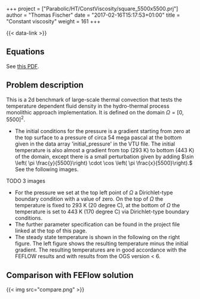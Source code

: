 +++
project = ["Parabolic/HT/ConstViscosity/square_5500x5500.prj"]
author = "Thomas Fischer"
date = "2017-02-16T15:17:53+01:00"
title = "Constant viscosity"
weight = 161
+++

{{< data-link >}}

## Equations

See [this PDF](HT-Process.pdf).

## Problem description

This is a 2d benchmark of large-scale thermal convection that tests the temperature dependent fluid density in the hydro-thermal process monolithic approach implementation. It is defined on the domain $\Omega = [0,5500]^2.$

- The initial conditions for the pressure is a gradient starting from zero at the top surface to a pressure of circa 54 mega pascal at the bottom given in the data array 'initial_pressure' in the VTU file. The initial temperature is also almost a gradient from top (293 K) to bottom (443 K) of the domain, except there is a small perturbation given by adding $\sin \left( \pi \frac{y}{5500}\right) \cdot \cos \left( \pi \frac{x}{5500}\right).$ See the following images.

TODO 3 images

- For the pressure we set at the top left point of $\Omega$ a Dirichlet-type boundary condition with a value of zero. On the top of $\Omega$ the temperature is fixed to 293 K (20 degree C), at the bottom  of $\Omega$ the temperature is set to 443 K (170 degree C) via Dirichlet-type boundary conditions.
- The further parameter specification can be found in the project file linked at the top of this page.
- The steady state temperature is shown in the following on the right figure. The left figure shows the resulting temperature minus the initial gradient. The resulting temperatures are in good accordance with the FEFLOW results and with results from the OGS version < 6.

## Comparison with FEFlow solution

{{< img src="compare.png" >}}
